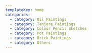```yaml
---
templateKey: home
categories:
  - category: Oil Paintings
  - category: Tanjore Paintings
  - category: Colour Pencil Sketches
  - category: Pot Paintings
  - category: Brick Paintings
  - category: Others
---
```


